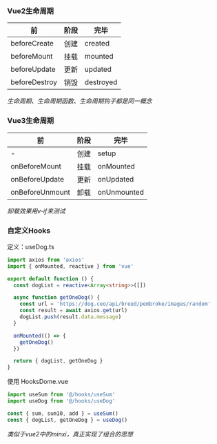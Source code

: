 ### Vue2生命周期

| 前            | 阶段 | 完毕      |
| ------------- | ---- | --------- |
| beforeCreate  | 创建 | created   |
| beforeMount   | 挂载 | mounted   |
| beforeUpdate  | 更新 | updated   |
| beforeDestroy | 销毁 | destroyed |

_生命周期、生命周期函数、生命周期钩子都是同一概念_

### Vue3生命周期

| 前              | 阶段 | 完毕        |
| --------------- | ---- | ----------- |
| -               | 创建 | setup       |
| onBeforeMount   | 挂载 | onMounted   |
| onBeforeUpdate  | 更新 | onUpdated   |
| onBeforeUnmount | 卸载 | onUnmounted |

_卸载效果用v-if来测试_

### 自定义Hooks

定义：useDog.ts

```ts
import axios from 'axios'
import { onMounted, reactive } from 'vue'

export default function () {
  const dogList = reactive<Array<string>>([])

  async function getOneDog() {
    const url = 'https://dog.ceo/api/breed/pembroke/images/random'
    const result = await axios.get(url)
    dogList.push(result.data.message)
  }

  onMounted(() => {
    getOneDog()
  })

  return { dogList, getOneDog }
}
```

使用 HooksDome.vue

```js
import useSum from '@/hooks/useSum'
import useDog from '@/hooks/useDog'

const { sum, sum10, add } = useSum()
const { dogList, getOneDog } = useDog()
```

_类似于vue2中的minxi，真正实现了组合的思想_
